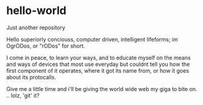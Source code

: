 # hello-world
Just another repository
   
   Hello superiorly conciouss, computer driven, intelligent lifeforms; im OgrODos, or "rODos" for short.
   
   I come in peace, to learn your ways, and to educate myself on the means and ways of devices that most use everyday but couldnt tell you how the first component of it operates, where it got its name from, or how it goes about its protocalls. 
   
   Give me a little time and i'll be giving the world wide web my giga to bite on. .. lolz, 'git' it?
